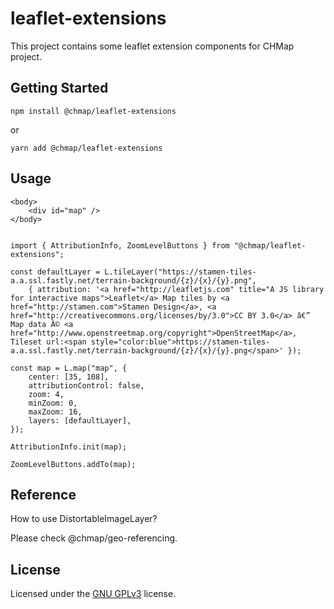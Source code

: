 # leaflet-extensions

This project contains some leaflet extension components for CHMap project.

## Getting Started

`npm install @chmap/leaflet-extensions`

or 

`yarn add @chmap/leaflet-extensions`

## Usage

```
<body>
    <div id="map" />
</body>

```

```

import { AttributionInfo, ZoomLevelButtons } from "@chmap/leaflet-extensions";

const defaultLayer = L.tileLayer("https://stamen-tiles-a.a.ssl.fastly.net/terrain-background/{z}/{x}/{y}.png",
    { attribution: '<a href="http://leafletjs.com" title="A JS library for interactive maps">Leaflet</a> Map tiles by <a href="http://stamen.com">Stamen Design</a>, <a href="http://creativecommons.org/licenses/by/3.0">CC BY 3.0</a> â€” Map data Â© <a href="http://www.openstreetmap.org/copyright">OpenStreetMap</a>, Tileset url:<span style="color:blue">https://stamen-tiles-a.a.ssl.fastly.net/terrain-background/{z}/{x}/{y}.png</span>' });

const map = L.map("map", {
    center: [35, 108],
    attributionControl: false,
    zoom: 4,
    minZoom: 0,
    maxZoom: 16,
    layers: [defaultLayer],
});
        
AttributionInfo.init(map);

ZoomLevelButtons.addTo(map);

```

## Reference

How to use DistortableImageLayer?

Please check @chmap/geo-referencing.

## License

Licensed under the [GNU GPLv3](LICENSE) license.
